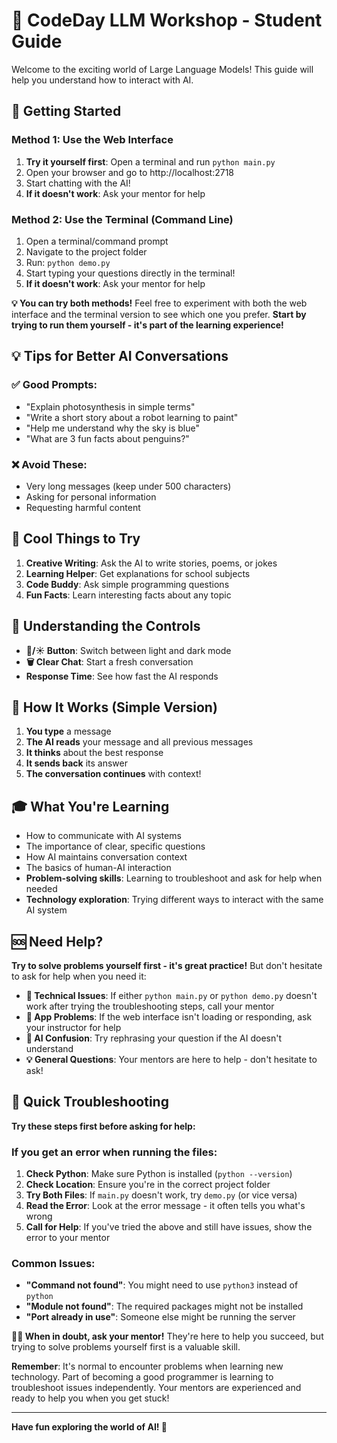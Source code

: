 # 🤖 CodeDay LLM Workshop - Student Guide

Welcome to the exciting world of Large Language Models! This guide will help you understand how to interact with AI.

## 🚀 Getting Started

### Method 1: Use the Web Interface 
1. **Try it yourself first**: Open a terminal and run `python main.py`
2. Open your browser and go to http://localhost:2718
3. Start chatting with the AI!
4. **If it doesn't work**: Ask your mentor for help

### Method 2: Use the Terminal (Command Line)
1. Open a terminal/command prompt
2. Navigate to the project folder
3. Run: `python demo.py`
4. Start typing your questions directly in the terminal!
5. **If it doesn't work**: Ask your mentor for help

**💡 You can try both methods!** Feel free to experiment with both the web interface and the terminal version to see which one you prefer. **Start by trying to run them yourself - it's part of the learning experience!**

## 💡 Tips for Better AI Conversations

### ✅ Good Prompts:
- "Explain photosynthesis in simple terms"
- "Write a short story about a robot learning to paint"
- "Help me understand why the sky is blue"
- "What are 3 fun facts about penguins?"

### ❌ Avoid These:
- Very long messages (keep under 500 characters)
- Asking for personal information
- Requesting harmful content

## 🎯 Cool Things to Try

1. **Creative Writing**: Ask the AI to write stories, poems, or jokes
2. **Learning Helper**: Get explanations for school subjects
3. **Code Buddy**: Ask simple programming questions
4. **Fun Facts**: Learn interesting facts about any topic

## 🔧 Understanding the Controls

- **🌙/☀️ Button**: Switch between light and dark mode
- **🗑️ Clear Chat**: Start a fresh conversation
- **Response Time**: See how fast the AI responds

## 🧠 How It Works (Simple Version)

1. **You type** a message
2. **The AI reads** your message and all previous messages
3. **It thinks** about the best response
4. **It sends back** its answer
5. **The conversation continues** with context!

## 🎓 What You're Learning

- How to communicate with AI systems
- The importance of clear, specific questions
- How AI maintains conversation context
- The basics of human-AI interaction
- **Problem-solving skills**: Learning to troubleshoot and ask for help when needed
- **Technology exploration**: Trying different ways to interact with the same AI system

## 🆘 Need Help?

**Try to solve problems yourself first - it's great practice!** But don't hesitate to ask for help when you need it:

- **🔧 Technical Issues**: If either `python main.py` or `python demo.py` doesn't work after trying the troubleshooting steps, call your mentor
- **📱 App Problems**: If the web interface isn't loading or responding, ask your instructor for help
- **🤖 AI Confusion**: Try rephrasing your question if the AI doesn't understand
- **💡 General Questions**: Your mentors are here to help - don't hesitate to ask!

## 🔧 Quick Troubleshooting

**Try these steps first before asking for help:**

### If you get an error when running the files:
1. **Check Python**: Make sure Python is installed (`python --version`)
2. **Check Location**: Ensure you're in the correct project folder
3. **Try Both Files**: If `main.py` doesn't work, try `demo.py` (or vice versa)
4. **Read the Error**: Look at the error message - it often tells you what's wrong
5. **Call for Help**: If you've tried the above and still have issues, show the error to your mentor

### Common Issues:
- **"Command not found"**: You might need to use `python3` instead of `python`
- **"Module not found"**: The required packages might not be installed
- **"Port already in use"**: Someone else might be running the server

**👨‍🏫 When in doubt, ask your mentor!** They're here to help you succeed, but trying to solve problems yourself first is a valuable skill.

**Remember**: It's normal to encounter problems when learning new technology. Part of becoming a good programmer is learning to troubleshoot issues independently. Your mentors are experienced and ready to help you when you get stuck!

---

**Have fun exploring the world of AI! 🌟**
